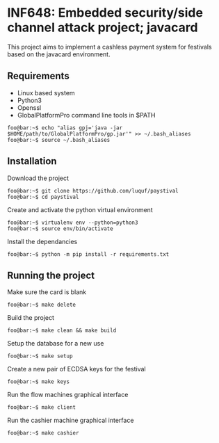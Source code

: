 # INF648: Embedded security/side channel attack project; javacard

This project aims to implement a cashless payment system for festivals based on the javacard environment.

## Requirements
- Linux based system
- Python3
- Openssl
- GlobalPlatformPro command line tools in $PATH 
```console
foo@bar:~$ echo "alias gpj='java -jar $HOME/path/to/GlobalPlatformPro/gp.jar'" >> ~/.bash_aliases
foo@bar:~$ source ~/.bash_aliases
```

## Installation

Download the project
```console
foo@bar:~$ git clone https://github.com/luquf/paystival
foo@bar:~$ cd paystival
```
Create and activate the python virtual environment
```console
foo@bar:~$ virtualenv env --python=python3
foo@bar:~$ source env/bin/activate
```
Install the dependancies
```console
foo@bar:~$ python -m pip install -r requirements.txt
```

## Running the project
Make sure the card is blank
```console
foo@bar:~$ make delete
```
Build the project
```console
foo@bar:~$ make clean && make build
```
Setup the database for a new use
```console
foo@bar:~$ make setup
```
Create a new pair of ECDSA keys for the festival
```console
foo@bar:~$ make keys
```
Run the flow machines graphical interface
```console
foo@bar:~$ make client
```
Run the cashier machine graphical interface
```console
foo@bar:~$ make cashier
```

